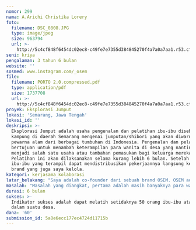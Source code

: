 ```yaml
---
nomor: 299
nama: A.Arichi Christika Lorery
foto:
  filename: DSC_0808.JPG
  type: image/jpeg
  size: 963794
  url: >-
    http://5c4cf848f6454dc02ec8-c49fe7e7355d384845270f4a7a0a7aa1.r53.cf2.rackcdn.com/6f07e30c-21c0-4a9d-a30a-690afbc7a2ef/DSC_0808.JPG
seni: kriya
pengalaman: 3 tahun 6 bulan
website: ''
sosmed: www.instagram.com/_osem
file:
  filename: PORTO 2.0.compressed.pdf
  type: application/pdf
  size: 1737708
  url: >-
    http://5c4cf848f6454dc02ec8-c49fe7e7355d384845270f4a7a0a7aa1.r53.cf2.rackcdn.com/19c87cd6-05ee-489c-aa80-6aee6c8ff70a/PORTO%202.0.compressed.pdf
proyek: Eksplorasi Jumput
lokasi: 'Semarang, Jawa Tengah'
lokasi_id: ''
deskripsi: >-
  Eksplorasi Jumput adalah usaha pengenalan dan pelatihan ibu-ibu disebuah
  kampung di daerah Semarang mengenai jumputan/shibori yang akan diwarnai dengan
  pewarna alam dari berbagai tumbuhan di Indonesia. Pengenalan dan pelatihan ini
  bertujuan untuk menambah keterampilan para wanita di desa yang nantinya dapat
  menjadi salah satu usaha atau tambahan pemasukan bagi keluarga mereka.
  Pelatihan ini akan dilaksanakan selama kurang lebih 6 bulan. Setelah pelatihan
  ibu-ibu yang terampil dapat mendistribusikan pekerjaannya langsung ke sebuah
  brand yang juga saya kelola.
kategori: kerjasama_kolaborasi
latar_belakang: "Saya adalah co-founder dari sebuah brand OSEM. OSEM adalah brand produk kriya, baik fesyen maupun produk dekorasi rumah yang setiap produknya diproduksi menggunakan pewarna alami dari tumbuhan indigofera tinctoria dengan aplikasi teknik lipat (jumputan). Dalam proses produksinya, OSEM berupaya untuk meminimalisir limbah yang dihasilkan dengan menerapkan pola zero/less waste dan mengeliminasi penggunaan resleting dan kancing berbahan plastik yang jika dibuang tidak akan bisa diurai oleh tanah. Disamping itu, visi OSEM bukan hanya menjadi brand fashion yang eco-friendly tapi OSEM juga dapat menjadi wadah yang dapat meningkatkan taraf hidup para pengrajin dan partner kerjanya. \r\n\r\nOleh karena itu, kami membutuhkan hibah untuk pelatihan para ibu-ibu desa yang nantinya akan berkolaborasi dengan kami. Tujuan pelatihan ini bukan hanya mencari partner kolaborasi tetapi juga sebagai upaya pelestarian dan pengembangan pola-pola jumputan yang selama ini ada serta pelestarian penggunaan pewarna alam dari tumbuhan pada pewarnaan kain dalam industri tekstil."
masalah: "Masalah yang diangkat, pertama adalah masih banyaknya para wanita yang tinggal dipedesaan yang taraf hidupnya kurang memadai, disamping itu mereka dengan tingkat pendidikan yang rendah dan keterampilan yang kurang memadai meningkatkan limitasi akan akses mereka ke modal atau tambahan masukan. Proyek ini diharapkan akan membantu para wanita/ibu tersebut agar dapat menambah keterampilan yang akhirnya dapat meningkatkan taraf hidup agar keluarga khususnya para anak mereka dapat bergizi baik dan memperoleh pendidikan yang baik.\r\n\r\nKedua, proyek ini juga erat hubungannya akan pengembangan pola-pola baru dalam teknik jumputan/shibori yang di Indonesia sendiri pelaku keterampilan ini masih sangat sedikit. Selain itu, proyek ini juga ingin melestarikan dan mengedukasi masyarakat akan pentingnya menggunakan pewarna alam pada pewarnaan kain dalam industri tekstil yang sampai sekarang pencemaran air dan sungai akibat industri pewarnaan kimia pada kain masih merajalela dan mengkhawatirkan."
durasi: 6 bulan
sukses: >-
  Indikator sukses adalah dapat melatih setidaknya 50 orang ibu-ibu atau wanita
  dalam suatu desa. 
dana: '60'
submission_id: 5a8e6ecc177ec4724d11715b
---
```


